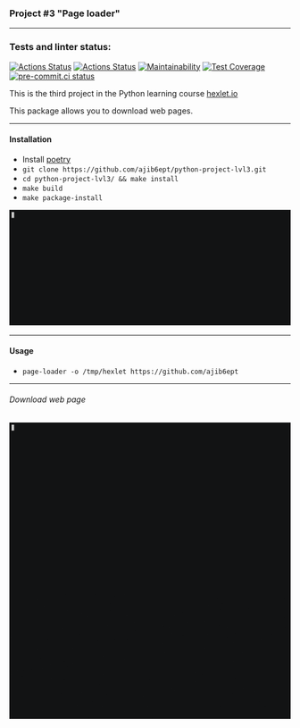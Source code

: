 ### Project #3 "Page loader"
***

### Tests and linter status:
[![Actions Status](https://github.com/ajib6ept/python-project-lvl3/workflows/hexlet-check/badge.svg)](https://github.com/ajib6ept/python-project-lvl3/actions)
[![Actions Status](https://github.com/ajib6ept/python-project-lvl3/workflows/hexlet-code/badge.svg)](https://github.com/ajib6ept/python-project-lvl3/actions)
[![Maintainability](https://api.codeclimate.com/v1/badges/08d703e844f143c91c51/maintainability)](https://codeclimate.com/github/ajib6ept/python-project-lvl3/maintainability)
[![Test Coverage](https://api.codeclimate.com/v1/badges/08d703e844f143c91c51/test_coverage)](https://codeclimate.com/github/ajib6ept/python-project-lvl3/test_coverage)
[![pre-commit.ci status](https://results.pre-commit.ci/badge/github/ajib6ept/python-project-lvl3/main.svg)](https://results.pre-commit.ci/latest/github/ajib6ept/python-project-lvl3/main)


This is the third project in the Python learning course [hexlet.io](https://ru.hexlet.io)

This package allows you to download web pages.
***
#### Installation
* Install [poetry](https://python-poetry.org/docs/#installation)
* ```git clone https://github.com/ajib6ept/python-project-lvl3.git```
* ```cd python-project-lvl3/ && make install```
* ```make build```
* ```make package-install```

![install](gif/install.gif)
***

#### Usage
* ```page-loader -o /tmp/hexlet https://github.com/ajib6ept```
***
###### Download web page 

![page-loader](gif/page-loader.gif)